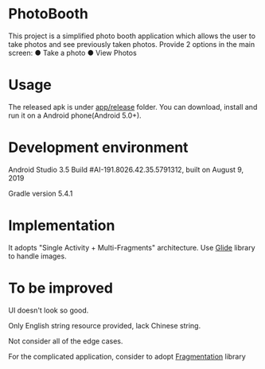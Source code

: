 # PhotoBooth

This project is a simplified photo booth application which allows the user to take photos and see previously taken photos.
Provide 2 options in the main screen:
● Take a photo
● View Photos

# Usage

The released apk is under [app/release](https://github.com/shtzsp/PhotoBooth/tree/master/app/release) folder. You can download, install and run it on a Android phone(Android 5.0+).

# Development environment

Android Studio 3.5
Build #AI-191.8026.42.35.5791312, built on August 9, 2019

Gradle version 5.4.1

# Implementation

It adopts "Single Activity + Multi-Fragments" architecture. 
Use [Glide](https://github.com/bumptech/glide) library to handle images.

# To be improved

UI doesn't look so good.

Only English string resource provided, lack Chinese string.

Not consider all of the edge cases.

For the complicated application, consider to adopt [Fragmentation](https://github.com/YoKeyword/Fragmentation) library
